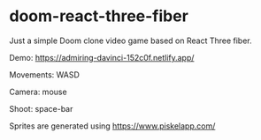 # doom-react-three-fiber

Just a simple Doom clone video game based on React Three fiber.

Demo: https://admiring-davinci-152c0f.netlify.app/

Movements: WASD

Camera: mouse

Shoot: space-bar

Sprites are generated using https://www.piskelapp.com/
